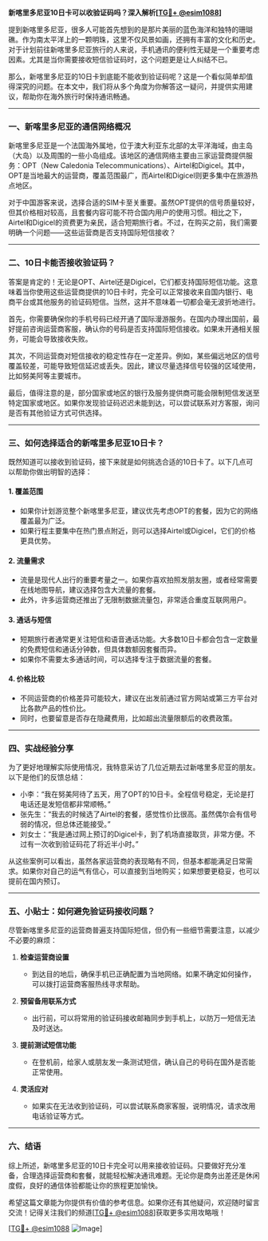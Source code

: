 **新喀里多尼亚10日卡可以收验证码吗？深入解析[[TG💪+ @esim1088](https://t.me/s/esim1088)]**

提到新喀里多尼亚，很多人可能首先想到的是那片美丽的蓝色海洋和独特的珊瑚礁。作为南太平洋上的一颗明珠，这里不仅风景如画，还拥有丰富的文化和历史。对于计划前往新喀里多尼亚旅行的人来说，手机通讯的便利性无疑是一个重要考虑因素。尤其是当你需要接收短信验证码时，这个问题更是让人纠结不已。

那么，新喀里多尼亚的10日卡到底能不能收到验证码呢？这是一个看似简单却值得深究的问题。在本文中，我们将从多个角度为你解答这一疑问，并提供实用建议，帮助你在海外旅行时保持通讯畅通。

---

### 一、新喀里多尼亚的通信网络概况

新喀里多尼亚是一个法国海外属地，位于澳大利亚东北部的太平洋海域，由主岛（大岛）以及周围的一些小岛组成。该地区的通信网络主要由三家运营商提供服务：OPT（New Caledonia Telecommunications）、Airtel和Digicel。其中，OPT是当地最大的运营商，覆盖范围最广，而Airtel和Digicel则更多集中在旅游热点地区。

对于中国游客来说，选择合适的SIM卡至关重要。虽然OPT提供的信号质量较好，但其价格相对较高，且套餐内容可能不符合国内用户的使用习惯。相比之下，Airtel和Digicel的资费更为亲民，适合短期旅行者。不过，在购买之前，我们需要明确一个问题——这些运营商是否支持国际短信接收？

---

### 二、10日卡能否接收验证码？

答案是肯定的！无论是OPT、Airtel还是Digicel，它们都支持国际短信功能。这意味着当你使用这些运营商提供的10日卡时，完全可以正常接收来自国内银行、电商平台或其他服务的验证码短信。当然，这并不意味着一切都会毫无波折地进行。

首先，你需要确保你的手机号码已经开通了国际漫游服务。在国内办理出国前，最好提前咨询运营商客服，确认你的号码是否支持国际短信接收。如果未开通相关服务，可能会导致接收失败。

其次，不同运营商对短信接收的稳定性存在一定差异。例如，某些偏远地区的信号覆盖较差，可能导致短信延迟或丢失。因此，建议尽量选择信号较强的区域使用，比如努美阿等主要城市。

最后，值得注意的是，部分国家或地区的银行及服务提供商可能会限制短信发送至特定国家或地区。如果你发现验证码迟迟未能到达，可以尝试联系对方客服，询问是否有其他验证方式可供选择。

---

### 三、如何选择适合的新喀里多尼亚10日卡？

既然知道可以接收到验证码，接下来就是如何挑选合适的10日卡了。以下几点可以帮助你做出明智的选择：

#### 1. **覆盖范围**
   - 如果你计划游览整个新喀里多尼亚，建议优先考虑OPT的套餐，因为它的网络覆盖最为广泛。
   - 如果行程主要集中在热门景点附近，则可以选择Airtel或Digicel，它们的价格更具优势。

#### 2. **流量需求**
   - 流量是现代人出行的重要考量之一。如果你喜欢拍照发朋友圈，或者经常需要在线地图导航，建议选择包含大流量的套餐。
   - 此外，许多运营商还推出了无限制数据流量包，非常适合重度互联网用户。

#### 3. **通话与短信**
   - 短期旅行者通常更关注短信和语音通话功能。大多数10日卡都会包含一定数量的免费短信和通话分钟数，但具体数额因套餐而异。
   - 如果你不需要太多通话时间，可以选择专注于数据流量的套餐。

#### 4. **价格比较**
   - 不同运营商的价格差异可能较大，建议在出发前通过官方网站或第三方平台对比各款产品的性价比。
   - 同时，也要留意是否存在隐藏费用，比如超出流量限额后的收费政策。

---

### 四、实战经验分享

为了更好地理解实际使用情况，我特意采访了几位近期去过新喀里多尼亚的朋友。以下是他们的反馈总结：

- 小李：“我在努美阿待了五天，用了OPT的10日卡。全程信号稳定，无论是打电话还是发短信都非常顺畅。”
- 张先生：“我去的时候选了Airtel的套餐，感觉性价比很高。虽然偶尔会有信号弱的情况，但总体还能接受。”
- 刘女士：“我是通过网上预订的Digicel卡，到了机场直接取货，非常方便。不过有一次收到验证码花了将近半小时。”

从这些案例可以看出，虽然各家运营商的表现略有不同，但基本都能满足日常需求。如果你对自己的运气有信心，可以直接到当地购买；如果想要更稳妥，也可以提前在国内预订。

---

### 五、小贴士：如何避免验证码接收问题？

尽管新喀里多尼亚的运营商普遍支持国际短信，但仍有一些细节需要注意，以减少不必要的麻烦：

1. **检查运营商设置**
   - 到达目的地后，确保手机已正确配置为当地网络。如果不确定如何操作，可以拨打运营商客服热线寻求帮助。

2. **预留备用联系方式**
   - 出行前，可以将常用的验证码接收邮箱同步到手机上，以防万一短信无法及时送达。

3. **提前测试短信功能**
   - 在登机前，给家人或朋友发一条测试短信，确认自己的号码在国外是否能正常使用。

4. **灵活应对**
   - 如果实在无法收到验证码，可以尝试联系商家客服，说明情况，请求改用电话验证等方式。

---

### 六、结语

综上所述，新喀里多尼亚的10日卡完全可以用来接收验证码。只要做好充分准备，合理选择运营商和套餐，就能轻松解决通讯难题。无论你是商务出差还是休闲度假，良好的通信体验都能让你的旅程更加愉快。

希望这篇文章能为你提供有价值的参考信息。如果你还有其他疑问，欢迎随时留言交流！记得关注我们的频道[[TG💪+ @esim1088](https://t.me/s/esim1088)]获取更多实用攻略哦！

[[TG💪+ @esim1088](https://t.me/s/esim1088) ![Image](https://i.postimg.cc/4NQfJmqS/Snipaste-2025-05-13-00-14-12.png)]